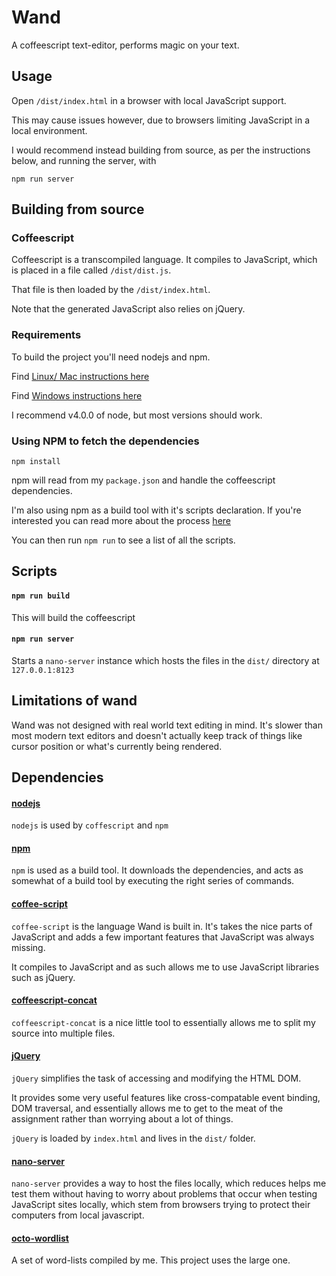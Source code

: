 Wand
====

A coffeescript text-editor, performs magic on your text.



Usage
-----

Open `/dist/index.html` in a browser with local JavaScript support.

This may cause issues however, due to browsers limiting JavaScript
in a local environment.

I would recommend instead building from source,
as per the instructions below, and running the server, with

    npm run server




Building from source
--------------------


### Coffeescript

Coffeescript is a transcompiled language. It compiles to JavaScript, which
is placed in a file called `/dist/dist.js`.

That file is then loaded by the `/dist/index.html`.

Note that the generated JavaScript also relies on jQuery.


### Requirements

To build the project you'll need nodejs and npm.

Find [Linux/ Mac instructions here](https://docs.npmjs.com/getting-started/installing-node)

Find [Windows instructions here](http://blog.teamtreehouse.com/install-node-js-npm-windows)

I recommend v4.0.0 of node, but most versions should work.


### Using NPM to fetch the dependencies

```
npm install
```

npm will read from my `package.json` and handle the coffeescript dependencies.

I'm also using npm as a build tool with it's scripts declaration. If you're
interested you can read more about the process
[here](http://blog.keithcirkel.co.uk/how-to-use-npm-as-a-build-tool/)

You can then run `npm run` to see a list of all the scripts.



Scripts
-------

#### `npm run build`

This will build the coffeescript

#### `npm run server`

Starts a `nano-server` instance which hosts the files in the `dist/` directory
at `127.0.0.1:8123`



Limitations of wand
-------------------

Wand was not designed with real world text editing in mind. It's slower than
most modern text editors and doesn't actually keep track of things like cursor
position or what's currently being rendered.



Dependencies
------------


#### [nodejs](https://nodejs.org/en/)

`nodejs` is used by `coffescript` and `npm`


#### [npm](https://www.npmjs.com/)

`npm` is used as a build tool. It downloads the dependencies, and acts as
somewhat of a build tool by executing the right series of commands.


#### [coffee-script](http://coffeescript.org/)

`coffee-script` is the language Wand is built in. It's takes the nice parts of
JavaScript and adds a few important features that JavaScript was always missing.

It compiles to JavaScript and as such allows me to use JavaScript libraries
such as jQuery.


#### [coffeescript-concat](https://www.npmjs.com/package/coffeescript-concat)

`coffeescript-concat` is a nice little tool to essentially allows me to split
my source into multiple files.


#### [jQuery](https://jquery.com/)

`jQuery` simplifies the task of accessing and modifying the HTML DOM.

It provides some very useful features like cross-compatable event binding,
DOM traversal, and essentially allows me to get to the meat of the assignment
rather than worrying about a lot of things.

`jQuery` is loaded by `index.html` and lives in the `dist/` folder.


#### [nano-server](https://github.com/tsherif/nano-server)

`nano-server` provides a way to host the files locally, which reduces helps me
test them without having to worry about problems that occur when testing
JavaScript sites locally, which stem from browsers trying to protect their
computers from local javascript.


#### [octo-wordlist](https://github.com/devoxel/octo_wordlist)

A set of word-lists compiled by me. This project uses the large one.
